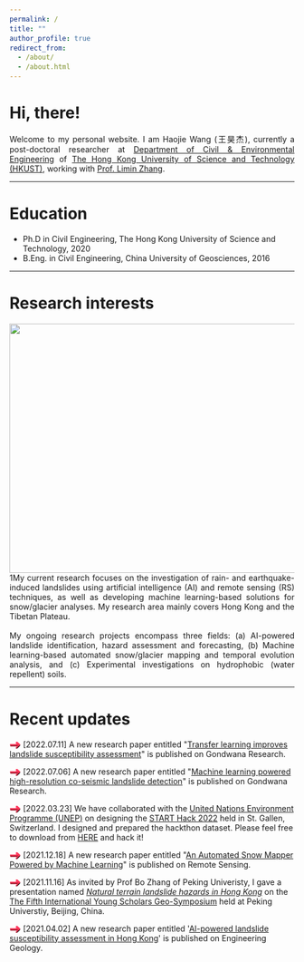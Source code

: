 ```yaml
---
permalink: /
title: ""
author_profile: true
redirect_from: 
  - /about/
  - /about.html
---
```

<div align="justify">
<h1>Hi, there!</h1>
Welcome to my personal website. I am Haojie Wang (王昊杰), currently a post-doctoral researcher at <a href="https://www.ce.ust.hk/">Department of Civil & Environmental Engineering</a> of <a href="https://hkust.edu.hk/">The Hong Kong University of Science and Technology (HKUST)</a>, working with <a href="https://www.ce.ust.hk/people/limin-zhang-zhanglimin">Prof. Limin Zhang</a>.
</div>

-----

Education
======
* Ph.D in Civil Engineering, The Hong Kong University of Science and Technology, 2020
* B.Eng. in Civil Engineering, China University of Geosciences, 2016

-----

Research interests
======

<div align="justify">
  <img src="/images/reserach%20overview.png" width="506" height="440" style="float:right">
  <br />  <br />
1My current research focuses on the investigation of rain- and earthquake-induced landslides using artificial intelligence (AI) and remote sensing (RS) techniques, as well as developing machine learning-based solutions for snow/glacier analyses. My research area mainly covers Hong Kong and the Tibetan Plateau.

</div>
<div align="justify">
  <br />
My ongoing research projects encompass three fields: (a) AI-powered landslide identification, hazard assessment and forecasting, (b) Machine learning-based automated snow/glacier mapping   and temporal evolution analysis, and (c) Experimental investigations on hydrophobic (water repellent) soils.
</div>

-----

Recent updates
======
<img src="/images/right-arrow-red.gif" width="20" height="12" style="vertical-align:middle"/> [2022.07.11] A new research paper entitled "[Transfer learning improves landslide susceptibility assessment](https://doi.org/10.1016/j.gr.2022.07.008)" is published on Gondwana Research.

<img src="/images/right-arrow-red.gif" width="20" height="12" style="vertical-align:middle"/> [2022.07.06] A new research paper entitled "[Machine learning powered high-resolution co-seismic landslide detection](https://doi.org/10.1016/j.gr.2022.07.004)" is published on Gondwana Research.

<img src="/images/right-arrow-red.gif" width="20" height="12" style="vertical-align:middle"/> [2022.03.23] We have collaborated with the [United Nations Environment Programme (UNEP)](https://www.unep.org/) on designing the [START Hack 2022](https://www.starthack.eu/) held in St. Gallen, Switzerland. I designed and prepared the hackthon dataset. Please feel free to download from [HERE](https://github.com/START-Hack/UNEP-STARTHACK22) and hack it!

<img src="/images/right-arrow-red.gif" width="20" height="12" style="vertical-align:middle"/> [2021.12.18] A new research paper entitled "[An Automated Snow Mapper Powered by Machine Learning](https://cehjwang.github.io/publication/202111)" is published on Remote Sensing.

<img src="/images/right-arrow-red.gif" width="20" height="12" style="vertical-align:middle"/> [2021.11.16] As invited by Prof Bo Zhang of Peking Univeristy, I gave a presentation named [*Natural terrain landslide hazards in Hong Kong*](https://cehjwang.github.io/talks/2021-11-16-talk) on the [The Fifth International Young Scholars Geo-Symposium](https://sess.pku.edu.cn/xwzx/xytz/358040.htm) held at Peking Universtiy, Beijing, China.

<img src="/images/right-arrow-red.gif" width="20" height="12" style="vertical-align:middle"/> [2021.04.02] A new research paper entitled '[AI-powered landslide susceptibility assessment in Hong Kong](https://cehjwang.github.io/publication/202101)' is published on Engineering Geology.  
